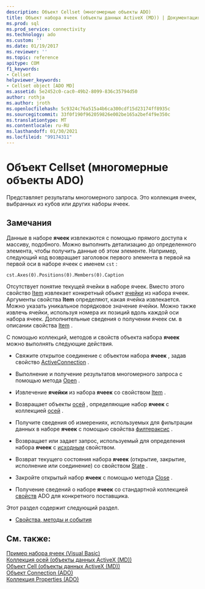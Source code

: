 ```yaml
---
description: Объект Cellset (многомерные объекты ADO)
title: Объект набора ячеек (объекты данных ActiveX (MD)) | Документация Майкрософт
ms.prod: sql
ms.prod_service: connectivity
ms.technology: ado
ms.custom: ''
ms.date: 01/19/2017
ms.reviewer: ''
ms.topic: reference
apitype: COM
f1_keywords:
- Cellset
helpviewer_keywords:
- Cellset object [ADO MD]
ms.assetid: 5e2452c0-cac0-49b2-8099-836c35794d50
author: rothja
ms.author: jroth
ms.openlocfilehash: 5c9324c76a515a4b6ca300cdf15d23174ff8935c
ms.sourcegitcommit: 33f0f190f962059826e002be165a2bef4f9e350c
ms.translationtype: MT
ms.contentlocale: ru-RU
ms.lasthandoff: 01/30/2021
ms.locfileid: "99174311"
---
```

# <a name="cellset-object-ado-md"></a>Объект Cellset (многомерные объекты ADO)
Представляет результаты многомерного запроса. Это коллекция ячеек, выбранных из кубов или других наборы ячеек.  
  
## <a name="remarks"></a>Замечания  
 Данные в наборе **ячеек** извлекаются с помощью прямого доступа к массиву, подобного. Можно выполнить детализацию до определенного элемента, чтобы получить данные об этом элементе. Например, следующий код возвращает заголовок первого элемента в первой на первой оси в наборе ячеек с именем `cst` :  
  
```  
cst.Axes(0).Positions(0).Members(0).Caption  
```  
  
 Отсутствует понятие текущей ячейки в наборе ячеек. Вместо этого свойство [Item](./item-property-ado-md-cellset.md) извлекает конкретный объект [ячейки](./cell-object-ado-md.md) из набора ячеек. Аргументы свойства **Item** определяют, какая ячейка извлекается. Можно указать уникальное порядковое значение ячейки. Можно также извлечь ячейки, используя номера их позиций вдоль каждой оси набора ячеек. Дополнительные сведения о получении ячеек см. в описании свойства [Item](./item-property-ado-md-cellset.md) .  
  
 С помощью коллекций, методов и свойств объекта набора **ячеек** можно выполнять следующие действия.  
  
-   Свяжите открытое соединение с объектом набора **ячеек** , задав свойство [ActiveConnection](./activeconnection-property-ado-md.md) .  
  
-   Выполнение и получение результатов многомерного запроса с помощью метода [Open](./open-method-ado-md.md) .  
  
-   Извлечение **ячейки** из набора **ячеек** со свойством [Item](./item-property-ado-md-cellset.md) .  
  
-   Возвращает объекты [осей](./axis-object-ado-md.md) , определяющие набор **ячеек** с коллекцией [осей](./axes-collection-ado-md.md) .  
  
-   Получите сведения об измерениях, используемых для фильтрации данных в наборе **ячеек** с помощью свойства [филтераксис](./filteraxis-property-ado-md.md) .  
  
-   Возвращает или задает запрос, используемый для определения набора **ячеек** с [исходным](./source-property-ado-md.md) свойством.  
  
-   Возврат текущего состояния набора **ячеек** (открытие, закрытие, исполнение или соединение) со свойством [State](./state-property-ado-md.md) .  
  
-   Закройте открытый набор **ячеек** с помощью метода [Close](./close-method-ado-md.md) .  
  
-   Получение сведений о наборе **ячеек** со стандартной коллекцией [свойств](../ado-api/properties-collection-ado.md) ADO для конкретного поставщика.  
  
 Этот раздел содержит следующий раздел.  
  
-   [Свойства, методы и события](./cellset-object-properties-methods-and-events.md)  
  
## <a name="see-also"></a>См. также:  
 [Пример набора ячеек (Visual Basic)](./cellset-example-vb.md)   
 [Коллекция осей (объекты данных ActiveX (MD))](./axes-collection-ado-md.md)   
 [Объект Cell (объекты данных ActiveX (MD))](./cell-object-ado-md.md)   
 [Объект Connection (ADO)](../ado-api/connection-object-ado.md)   
 [Коллекция Properties (ADO)](../ado-api/properties-collection-ado.md)